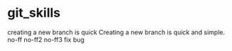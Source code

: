 # git_skills
creating a new branch is quick
Creating a new branch is quick and simple.
no-ff
no-ff2
no-ff3
fix bug